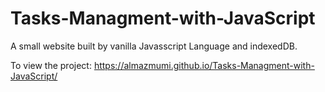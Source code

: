 # Tasks-Managment-with-JavaScript
A small website built by vanilla Javasscript Language and indexedDB. 


To view the project:
https://almazmumi.github.io/Tasks-Managment-with-JavaScript/
